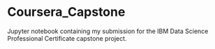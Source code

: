# Coursera_Capstone

Jupyter notebook containing my submission for the IBM Data Science Professional Certificate capstone project. 
